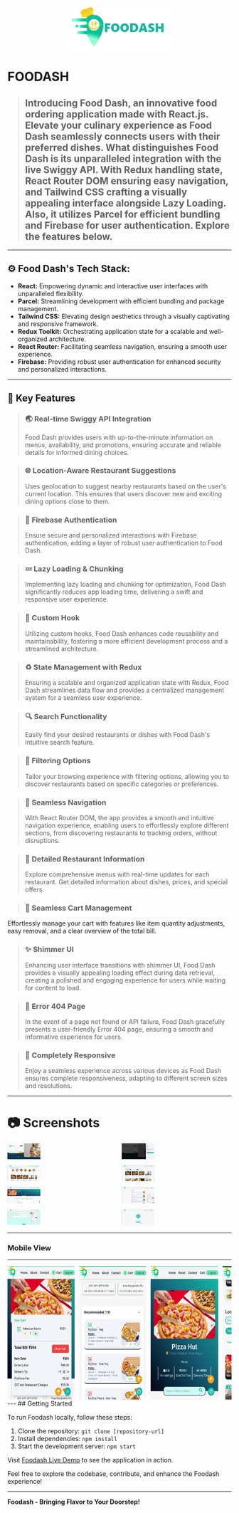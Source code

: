 <div align="center">
  <a href="screenshots/Desktop_Screenshot (4).png" target="_blank">
    <img src="./screenshots/FoodashLogo.png" alt="Foodash Logo" height="100rem">
  </a>
</div>

# FOODASH

> ## Introducing Food Dash, an innovative food ordering application made with React.js. Elevate your culinary experience as Food Dash seamlessly connects users with their preferred dishes. What distinguishes Food Dash is its unparalleled integration with the live Swiggy API. With Redux handling state, React Router DOM ensuring easy navigation, and Tailwind CSS crafting a visually appealing interface alongside Lazy Loading. Also, it utilizes Parcel for efficient bundling and Firebase for user authentication. Explore the features below.

---

## ⚙ Food Dash's Tech Stack:

- **React:** Empowering dynamic and interactive user interfaces with unparalleled flexibility.
- **Parcel:** Streamlining development with efficient bundling and package management.
- **Tailwind CSS:** Elevating design aesthetics through a visually captivating and responsive framework.
- **Redux Toolkit:** Orchestrating application state for a scalable and well-organized architecture.
- **React Router:** Facilitating seamless navigation, ensuring a smooth user experience.
- **Firebase:** Providing robust user authentication for enhanced security and personalized interactions.

---

## 🎯 Key Features

> ### 🌏 Real-time Swiggy API Integration
>
> Food Dash provides users with up-to-the-minute information on menus, availability, and promotions, ensuring accurate and reliable details for informed dining choices.

> ### 🌐 Location-Aware Restaurant Suggestions
>
> Uses geolocation to suggest nearby restaurants based on the user's current location. This ensures that users discover new and exciting dining options close to them.

> ### 🔐 Firebase Authentication
>
> Ensure secure and personalized interactions with Firebase authentication, adding a layer of robust user authentication to Food Dash.

> ### 💤 Lazy Loading & Chunking
>
> Implementing lazy loading and chunking for optimization, Food Dash significantly reduces app loading time, delivering a swift and responsive user experience.

> ### 🔩 Custom Hook
>
> Utilizing custom hooks, Food Dash enhances code reusability and maintainability, fostering a more efficient development process and a streamlined architecture.

> ### ♻ State Management with Redux
>
> Ensuring a scalable and organized application state with Redux, Food Dash streamlines data flow and provides a centralized management system for a seamless user experience.

> ### 🔍 Search Functionality
>
> Easily find your desired restaurants or dishes with Food Dash's intuitive search feature.

> ### 🎯 Filtering Options
>
> Tailor your browsing experience with filtering options, allowing you to discover restaurants based on specific categories or preferences.

> ### 📌 Seamless Navigation
>
> With React Router DOM, the app provides a smooth and intuitive navigation experience, enabling users to effortlessly explore different sections, from discovering restaurants to tracking orders, without disruptions.

> ### 📜 Detailed Restaurant Information
>
> Explore comprehensive menus with real-time updates for each restaurant. Get detailed information about dishes, prices, and special offers.

> ### 🛒 Seamless Cart Management

Effortlessly manage your cart with features like item quantity adjustments, easy removal, and a clear overview of the total bill.

> ### ✨ Shimmer UI
>
> Enhancing user interface transitions with shimmer UI, Food Dash provides a visually appealing loading effect during data retrieval, creating a polished and engaging experience for users while waiting for content to load.

> ### 🚧 Error 404 Page
>
> In the event of a page not found or API failure, Food Dash gracefully presents a user-friendly Error 404 page, ensuring a smooth and informative experience for users.

> ### 📱 Completely Responsive
>
> Enjoy a seamless experience across various devices as Food Dash ensures complete responsiveness, adapting to different screen sizes and resolutions.

---

# 📷 Screenshots

<div style="display: grid; grid-template-columns: repeat(2, 1fr); gap: 10px;">

  <!-- Row 1 -->
  <div style="flex: 1;">
    <img src="screenshots/Desktop_Screenshot (2).png" alt="Screenshot 1" style="width: 30%;">
  </div>
  <div style="flex: 1;">
    <img src="screenshots/Desktop_Screenshot (3).png" alt="Screenshot 2" style="width: 30%;">
  </div>
 <div style="flex: 1;">
    <img src="screenshots/Desktop_Screenshot (5).png" alt="Screenshot 4" style="width: 30%;">
  </div>
  <div style="flex: 1;">
    <img src="screenshots/Desktop_Screenshot (4).png" alt="Screenshot 3" style="width: 30%;">
  </div>

  <div style="flex: 1;">
    <img src="screenshots/Desktop_Screenshot (6).png" alt="Screenshot 5" style="width: 30%;">
  </div>
  <div style="flex: 1;">
    <img src="screenshots/Desktop_Screenshot (7).png" alt="Screenshot 6" style="width: 30%;">
  </div>
  <div style="flex: 1;">
    <img src="screenshots/Desktop_Screenshot (8).png" alt="Screenshot 8" style="width: 30%;">
  </div>
  <div style="flex: 1;">
    <img src="screenshots/Desktop_Screenshot (1).png" alt="Screenshot 7" style="width: 30%;">
  </div>
</div>

---

### Mobile View

---

<div style="display: flex; overflow-x: auto; gap: 10px;">
  <img src="screenshots/Mobile/Mobile_Screenshot (1).jpeg" alt="Mobile Screenshot 8" style="max-width: 30%; height: 300px">
  <img src="screenshots/Mobile/Mobile_Screenshot (2).jpeg" alt="Mobile Screenshot 6" style="max-width: 30%; height: 300px">
  <img src="screenshots/Mobile/Mobile_Screenshot (3).jpeg" alt="Mobile Screenshot 1" style="max-width: 30%; height: 300px">
  <img src="screenshots/Mobile/Mobile_Screenshot (4).jpeg" alt="Mobile Screenshot 3" style="max-width: 30%; height: 300px">
  <img src="screenshots/Mobile/Mobile_Screenshot (5).jpeg" alt="Mobile Screenshot 2" style="max-width: 30%; height: 300px">
  <img src="screenshots/Mobile/Mobile_Screenshot (6).jpeg" alt="Mobile Screenshot 5" style="max-width: 30%; height: 300px">
</div>
---
## Getting Started

To run Foodash locally, follow these steps:

1. Clone the repository: `git clone [repository-url]`
2. Install dependencies: `npm install`
3. Start the development server: `npm start`

Visit [Foodash Live Demo](#) to see the application in action.

Feel free to explore the codebase, contribute, and enhance the Foodash experience!

---

**Foodash - Bringing Flavor to Your Doorstep!**
